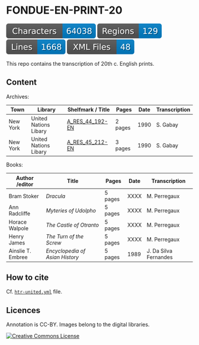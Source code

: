 # FONDUE-EN-PRINT-20

![characters badge](badges/characters.svg) ![regions badge](badges/regions.svg) ![lines badge](badges/lines.svg) ![files badge](badges/files.svg)

This repo contains the transcription of 20th c. English prints.

## Content

Archives:

| Town      | Library               | Shelfmark / Title                                              | Pages    | Date | Transcription |
|-----------|-----------------------|----------------------------------------------------------------|----------|------|---------------|
| New York  | United Nations Libary | [A_RES_44_192-EN](https://digitallibrary.un.org/record/241315) | 2 pages  | 1990 | S. Gabay      |
| New York  | United Nations Libary | [A_RES_45_212-EN](https://digitallibrary.un.org/record/196769) | 3 pages  | 1990 | S. Gabay      |

Books:

| Author /editor    | Title                                                          | Pages    | Date | Transcription          |
|-------------------|----------------------------------------------------------------|----------|------|------------------------|
| Bram Stoker       | _Dracula_                                                      | 5 pages  | XXXX | M. Perregaux           |
| Ann Radcliffe     | _Myteries of Udolpho_                                          | 5 pages  | XXXX | M. Perregaux           |
| Horace Walpole    | _The Castle of Otranto_                                        | 5 pages  | XXXX | M. Perregaux           |
| Henry James       | _The Turn of the Screw_                                        | 5 pages  | XXXX | M. Perregaux           |
| Ainslie T. Embree | _Encyclopedia of Asian History_                                | 5 pages  | 1989 | J. Da Silva Fernandes  |


## How to cite

Cf. [`htr-united.yml`](https://github.com/FoNDUE-HTR/FONDUE-EN-PRINT-20/blob/main/htr-united.yml) file.

## Licences
Annotation is CC-BY. Images belong to the digital libraries.

<a rel="license" href="https://creativecommons.org/licenses/by/2.0"><img alt="Creative Commons License" style="border-width:0" src="https://i.creativecommons.org/l/by/2.0/88x31.png" /></a><br />